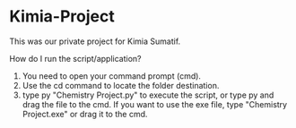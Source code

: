 # Kimia-Project
This was our private project for Kimia Sumatif.

How do I run the script/application?
1. You need to open your command prompt (cmd).
2. Use the cd command to locate the folder destination.
3. type py "Chemistry Project.py" to execute the script, or type py and drag the file to the cmd. If you want to use the exe file, type "Chemistry Project.exe" or drag it to the cmd.
